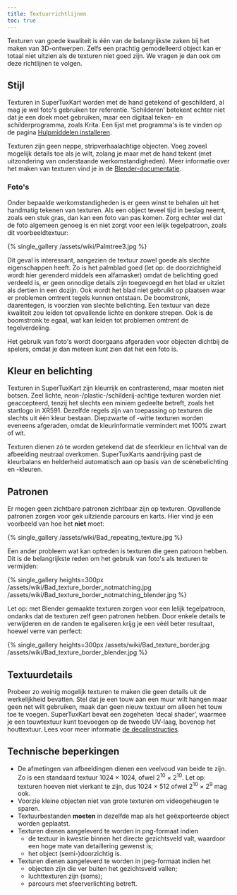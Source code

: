 ```yaml
---
title: Textuurrichtlijnen
toc: true
---
```

Texturen van goede kwaliteit is één van de belangrijkste zaken bij het maken van 3D-ontwerpen. Zelfs een prachtig gemodelleerd object kan er totaal niet uitzien als de texturen niet goed zijn. We vragen je dan ook om deze richtlijnen te volgen.

## Stijl

Texturen in SuperTuxKart worden met de hand getekend of geschilderd, al mag je wel foto's gebruiken ter referentie. ‘Schilderen’ betekent echter niet dat je een doek moet gebruiken, maar een digitaal teken- en schilderprogramma, zoals Krita. Een lijst met programma's is te vinden op de pagina [Hulpmiddelen installeren](Installing_Tools).

Texturen zijn geen neppe, stripverhaalachtige objecten. Voeg zoveel mogelijk details toe als je wilt, zolang je maar met de hand tekent (met uitzondering van onderstaande werkomstandigheden). Meer informatie over het maken van texturen vind je in de [Blender-documentatie](https://docs.blender.org/manual/en/latest/sculpt_paint/texture_paint/index.html).

### Foto's

Onder bepaalde werkomstandigheden is er geen winst te behalen uit het handmatig tekenen van texturen. Als een object teveel tijd in beslag neemt, zoals een stuk gras, dan kan een foto van pas komen. Zorg echter wel dat de foto algemeen genoeg is en niet zorgt voor een lelijk tegelpatroon, zoals dit voorbeeldtextuur:

{% single_gallery /assets/wiki/Palmtree3.jpg %}

Dit geval is interessant, aangezien de textuur zowel goede als slechte eigenschappen heeft. Zo is het palmblad goed (let op: de doorzichtigheid wordt hier gerenderd middels een alfamasker) omdat de belichting goed verdeeld is, er geen onnodige details zijn toegevoegd en het blad er uitziet als dertien in een dozijn. Ook wordt het blad niet gebruikt op plaatsen waar er problemen omtrent tegels kunnen ontstaan. De boomstronk, daarentegen, is voorzien van slechte belichting. Een textuur van deze kwaliteit zou leiden tot opvallende lichte en donkere strepen. Ook is de boomstronk te egaal, wat kan leiden tot problemen omtrent de tegelverdeling.

Het gebruik van foto's wordt doorgaans afgeraden voor objecten dichtbij de spelers, omdat je dan meteen kunt zien dat het een foto is.

## Kleur en belichting

Texturen in SuperTuxKart zijn kleurrijk en contrasterend, maar moeten niet botsen. Zeel lichte, neon-/plastic-/schilderij-achtige texturen worden niet geaccepteerd, tenzij het slechts een miniem gedeelte betreft, zoals het startlogo in XR591. Dezelfde regels zijn van toepassing op texturen die slechts uit één kleur bestaan. Diepzwarte of -witte texturen worden eveneens afgeraden, omdat de kleurinformatie vermindert met 100% zwart of wit.

Texturen dienen zó te worden getekend dat de sfeerkleur en lichtval van de afbeelding neutraal overkomen. SuperTuxKarts aandrijving past de kleurbalans en helderheid automatisch aan op basis van de scènebelichting en -kleuren.

## Patronen

Er mogen geen zichtbare patronen zichtbaar zijn op texturen. Opvallende patronen zorgen voor gek uitziende parcours en karts. Hier vind je een voorbeeld van hoe het **niet** moet:

{% single_gallery /assets/wiki/Bad_repeating_texture.jpg %}

Een ander probleem wat kan optreden is texturen die geen patroon hebben. Dit is de belangrijkste reden om het gebruik van foto's als texturen te vermijden:

{% single_gallery heights=300px
/assets/wiki/Bad_texture_border_notmatching.jpg
/assets/wiki/Bad_texture_border_notmatching_blender.jpg
%}

Let op: met Blender gemaakte texturen zorgen voor een lelijk tegelpatroon, ondanks dat de texturen zelf geen patronen hebben. Door enkele details te verwijderen en de randen te egaliseren krijg je een véél beter resultaat, hoewel verre van perfect:

{% single_gallery heights=300px
/assets/wiki/Bad_texture_border.jpg
/assets/wiki/Bad_texture_border_blender.jpg
%}

## Textuurdetails

Probeer zo weinig mogelijk texturen te maken die geen details uit de werkelijkheid bevatten. Stel dat je een touw aan een muur wilt hangen maar geen net wilt gebruiken, maak dan geen nieuw textuur om alleen het touw toe te voegen. SuperTuxKart bevat een zogeheten ‘decal shader’, waarmee je een touwtextuur kunt toevoegen op de tweede UV-laag, bovenop het houttextuur. Lees voor meer informatie [de decalinstructies](Texturing#Decals).

## Technische beperkingen
* De afmetingen van afbeeldingen dienen een veelvoud van beide te zijn. Zo is een standaard textuur 1024 × 1024, ofwel 2<sup>10</sup> × 2<sup>10</sup>. Let op: texturen hoeven niet vierkant te zijn, dus 1024 × 512 ofwel 2<sup>10</sup> × 2<sup>9</sup> mag ook.
* Voorzie kleine objecten niet van grote texturen om videogeheugen te sparen.
* Textuurbestanden **moeten** in dezelfde map als het geëxporteerde object worden geplaatst.
* Texturen dienen aangeleverd te worden in png-formaat indien
    * de textuur in kwestie binnen het directe gezichtsveld valt, waardoor een hoge mate van detaillering gewenst is;
    * het object (semi-)doorzichtig is.
* Texturen dienen aangeleverd te worden in jpeg-formaat indien het
    * objecten zijn die ver buiten het gezichtsveld vallen;
    * luchttexturen zijn (soms);
    * parcours met sfeerverlichting betreft.
